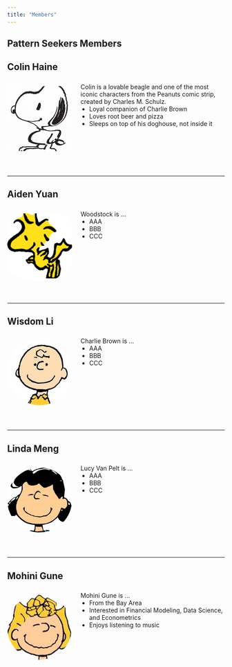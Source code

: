 ```yaml
---
title: "Members"
---
```

<style>
@media (max-width: 600px) {
  .member-block {
    flex-direction: column !important;
    align-items: center !important;
    text-align: center;
  }
  .member-block img {
    margin-bottom: 10px;
  }
}
</style>

Pattern Seekers Members
---

## Colin Haine

<div class="member-block" style="display: flex; align-items: flex-start; gap: 20px; flex-wrap: wrap; margin-bottom: 40px;">

  <img src="snoopy.png"
       alt="Snoopy"
       style="width: 150px; height: 150px; object-fit: cover; border-radius: 0%; object-position: center; flex-shrink: 0;">

  <div style="flex: 1; text-align: left;">
    <p style="margin: 0; padding-top: 0.5em;">
      Colin is a lovable beagle and one of the most iconic characters from the Peanuts comic strip, created by Charles M. Schulz. 
    </p>
    <ul style="margin: 0; padding-left: 20px;">
      <li>Loyal companion of Charlie Brown</li>
      <li>Loves root beer and pizza</li>
      <li>Sleeps on top of his doghouse, not inside it</li>
    </ul>
  </div>

</div>

---

## Aiden Yuan

<div class="member-block" style="display: flex; align-items: flex-start; gap: 20px; flex-wrap: wrap; margin-bottom: 40px;">

  <img src="woodstock.jpeg"
       alt="Woodstock"
       style="width: 150px; height: 150px; object-fit: cover; border-radius: 25%; object-position: center; flex-shrink: 0;">

  <div style="flex: 1; text-align: left;">
    <p style="margin: 0; padding-top: 0.5em;">
      Woodstock is ...
    </p>
    <ul style="margin: 0; padding-left: 20px;">
      <li>AAA</li>
      <li>BBB</li>
      <li>CCC</li>
    </ul>
  </div>

</div>

---

## Wisdom Li

<div class="member-block" style="display: flex; align-items: flex-start; gap: 20px; flex-wrap: wrap; margin-bottom: 40px;">

  <img src="charlie.jpeg"
       alt="Charlie Brown"
       style="width: 150px; height: 150px; object-fit: cover; border-radius: 50%; object-position: center; flex-shrink: 0;">

  <div style="flex: 1; text-align: left;">
    <p style="margin: 0; padding-top: 0.5em;">
      Charlie Brown is ...
    </p>
    <ul style="margin: 0; padding-left: 20px;">
      <li>AAA</li>
      <li>BBB</li>
      <li>CCC</li>
    </ul>
  </div>
  
</div>

---

## Linda Meng

<div class="member-block" style="display: flex; align-items: flex-start; gap: 20px; flex-wrap: wrap; margin-bottom: 40px;">

  <img src="lucy.jpeg"
       alt="Lucy Van Pelt"
       style="width: 150px; height: 150px; object-fit: cover; border-radius: 50%; object-position: center; flex-shrink: 0;">

  <div style="flex: 1; text-align: left;">
    <p style="margin: 0; padding-top: 0.5em;">
      Lucy Van Pelt is ...
    </p>
    <ul style="margin: 0; padding-left: 20px;">
      <li>AAA</li>
      <li>BBB</li>
      <li>CCC</li>
    </ul>
  </div>
  
</div>

---

## Mohini Gune
<div class="member-block" style="display: flex; align-items: flex-start; gap: 20px; flex-wrap: wrap; margin-bottom: 40px;">

  <img src="sally.jpeg"
       alt="Sally Brown"
       style="width: 150px; height: 150px; object-fit: cover; border-radius: 50%; object-position: center; flex-shrink: 0;">

  <div style="flex: 1; text-align: left;">
    <p style="margin: 0; padding-top: 0.5em;">
      Mohini Gune is ...
    </p>
    <ul style="margin: 0; padding-left: 20px;">
      <li>From the Bay Area</li>
      <li>Interested in Financial Modeling, Data Science, and Econometrics</li>
      <li>Enjoys listening to music</li>
    </ul>
  </div>
  
</div>

